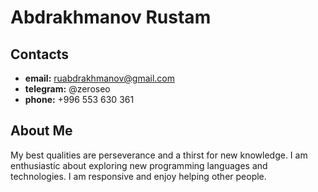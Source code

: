# Abdrakhmanov Rustam

## Contacts

- **email:** ruabdrakhmanov@gmail.com
- **telegram:** @zeroseo
- **phone:** +996 553 630 361

## About Me

My best qualities are perseverance and a thirst for new knowledge. I am enthusiastic about exploring new programming languages and technologies. I am responsive and enjoy helping other people.
